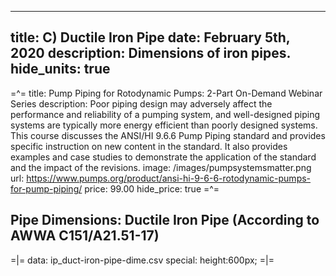 -----
title: C) Ductile Iron Pipe
date: February 5th, 2020
description: Dimensions of iron pipes.
hide_units: true
-----

=^=
title: Pump Piping for Rotodynamic Pumps: 2-Part On-Demand Webinar Series
description: Poor piping design may adversely affect the performance and reliability of a pumping system, and well-designed piping systems are typically more energy efficient than poorly designed systems. This course discusses the ANSI/HI 9.6.6 Pump Piping standard and provides specific instruction on new content in the standard. It also provides examples and case studies to demonstrate the application of the standard and the impact of the revisions.
image: /images/pumpsystemsmatter.png
url: https://www.pumps.org/product/ansi-hi-9-6-6-rotodynamic-pumps-for-pump-piping/
price: 99.00
hide_price: true
=^=

## Pipe Dimensions: Ductile Iron Pipe (According to AWWA C151/A21.51-17)

=|=
data: ip_duct-iron-pipe-dime.csv
special: height:600px;
=|=

